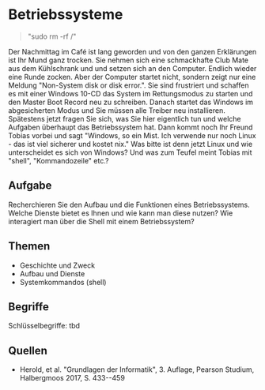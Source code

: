 # Betriebssysteme

> "sudo rm -rf /"

Der Nachmittag im Café ist lang geworden und von den ganzen Erklärungen ist Ihr Mund ganz trocken. Sie nehmen sich eine schmackhafte Club Mate aus dem Kühlschrank und und setzen sich an den Computer. Endlich wieder eine Runde zocken. Aber der Computer startet nicht, sondern zeigt nur eine Meldung "Non-System disk or disk error.". Sie sind frustriert und schaffen es mit einer Windows 10-CD das System im Rettungsmodus zu starten und den Master Boot Record neu zu schreiben. Danach startet das Windows im abgesicherten Modus und Sie müssen alle Treiber neu installieren. Spätestens jetzt fragen Sie sich, was Sie hier eigentlich tun und welche Aufgaben überhaupt das Betriebssystem hat. Dann kommt noch Ihr Freund Tobias vorbei und sagt "Windows, so ein Mist. Ich verwende nur noch Linux - das ist viel sicherer und kostet nix." Was bitte ist denn jetzt Linux und wie unterscheidet es sich von Windows? Und was zum Teufel meint Tobias mit "shell", "Kommandozeile" etc.?

## Aufgabe

Recherchieren Sie den Aufbau und die Funktionen eines Betriebssystems. Welche Dienste bietet es Ihnen und wie kann man diese nutzen? Wie interagiert man über die Shell mit einem Betriebssystem?

## Themen

  - Geschichte und Zweck
  - Aufbau und Dienste
  - Systemkommandos (shell)

## Begriffe

Schlüsselbegriffe: tbd

## Quellen

  * Herold, et al. "Grundlagen der Informatik", 3. Auflage, Pearson Studium, Halbergmoos 2017, S. 433--459
